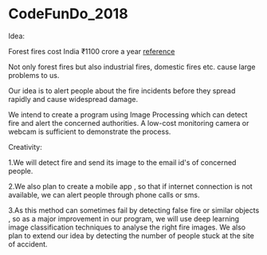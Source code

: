 # CodeFunDo_2018 

Idea: 

Forest fires cost India ₹1100 crore a year [reference](https://www.livemint.com/Politics/3tVM9yC5hRl7kapC2CNgKL/Forest-fires-cost-India-1100-crore-a-year-report.html)

Not only forest fires but also industrial fires, domestic fires etc. cause large problems to us.

Our idea is to alert people about the fire incidents before they spread rapidly and cause widespread damage.
 
We intend to create a program using Image Processing which can detect fire and alert the concerned authorities.
A low-cost monitoring camera or webcam is sufficient to demonstrate the process.
 
 Creativity: 
 
 1.We will detect fire and send its image to the email id's of concerned people.
 
 2.We also plan to create a mobile app , so that if internet connection is not available, we can alert people through phone calls or sms.
 
 3.As this method can sometimes fail by detecting false fire or similar objects , so as a major improvement in our program, we will use deep learning image classification techniques to analyse the right fire images. We also plan to extend our idea by detecting the number of people stuck at the site of accident.
